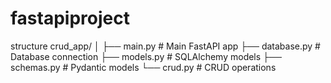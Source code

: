 # fastapiproject

structure
crud_app/
│
├── main.py          # Main FastAPI app
├── database.py      # Database connection
├── models.py        # SQLAlchemy models
├── schemas.py       # Pydantic models
└── crud.py          # CRUD operations
